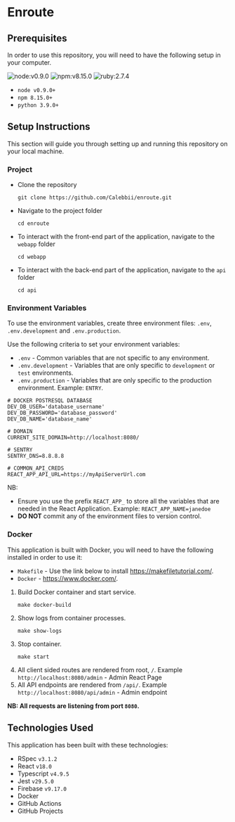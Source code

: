 # Enroute


## Prerequisites
In order to use this repository, you will need to have the following setup in your computer.

![node:v0.9.0](https://img.shields.io/badge/node-v0.9.0-blue.svg)
![npm:v8.15.0](https://img.shields.io/badge/npm-v8.15.0-blueviolet.svg) 
![ruby:2.7.4](https://img.shields.io/badge/ruby-2.7.4-yellow.svg) 

*  `node v0.9.0+`
* `npm 8.15.0+`
* `python 3.9.0+`
 
 
## Setup Instructions

This section will guide you through setting up and running this repository on your local machine.

### Project

* Clone the repository
    ``` 
    git clone https://github.com/Calebbii/enroute.git
    ```
* Navigate to the project folder
    ```
    cd enroute 
    ```
* To interact with the front-end part of the application, navigate to the `webapp` folder
    ```
    cd webapp
    ```
* To interact with the back-end part of the application, navigate to the `api` folder
    ```
    cd api
    ``` 

### Environment Variables
To use the environment variables, create three environment files: `.env`, `.env.development` and `.env.production`.

Use the following criteria to set your environment variables:
* `.env` - Common variables that are not specific to any environment.
* `.env.development` - Variables that are only specific to `development` or `test` environments.
* `.env.production` - Variables that are only specific to the production environment. Example: `ENTRY`.

```{shell}
# DOCKER POSTRESQL DATABASE 
DEV_DB_USER='database_username'
DEV_DB_PASSWORD='database_password' 
DEV_DB_NAME='database_name' 

# DOMAIN
CURRENT_SITE_DOMAIN=http://localhost:8080/

# SENTRY
SENTRY_DNS=8.8.8.8

# COMMON_API_CREDS
REACT_APP_API_URL=https://myApiServerUrl.com
```
NB:
* Ensure you use the prefix `REACT_APP_` to store all the variables that are needed in the React Application. Example: `REACT_APP_NAME=janedoe`
* **DO NOT** commit any of the environment files to version control.

### Docker

This application is built with Docker, you will need to have the following installed in order to use it:
* `Makefile` - Use the link below to install https://makefiletutorial.com/.
* `Docker` - https://www.docker.com/.

1. Build Docker container and start service.
    ```
    make docker-build 
    ```
2. Show logs from container processes.
    ```
    make show-logs
    ```
3. Stop container.
    ``` 
    make start 
    ```
4. All client sided routes are rendered from root, `/`. Example `http://localhost:8080/admin` - Admin React Page
5. All API endpoints are rendered from `/api/`. Example `http://localhost:8080/api/admin` - Admin endpoint

**NB: All requests are listening from port `8080`.**

## Technologies Used 
This application has been built with these technologies:
* RSpec `v3.1.2` 
* React `v18.0`
* Typescript `v4.9.5`
* Jest `v29.5.0`
* Firebase `v9.17.0`
* Docker
* GitHub Actions
* GitHub Projects
